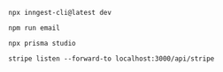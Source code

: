 ```
npx inngest-cli@latest dev
```

```
npm run email
```

```
npx prisma studio
```

```
stripe listen --forward-to localhost:3000/api/stripe
```